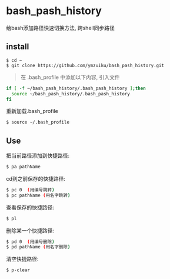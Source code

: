 # bash_pash_history
给bash添加路径快速切换方法, 跨shell同步路径

## install
```
$ cd ~
$ git clone https://github.com/ymzuiku/bash_pash_history.git
```
> 在 .bash_profile 中添加以下内容, 引入文件

```sh
if [ -f ~/bash_pash_history/.bash_pash_history ];then
  source ~/bash_pash_history/.bash_pash_history
fi
```

重新加载.bash_profile

```sh
$ source ~/.bash_profile
```

## Use

把当前路径添加到快捷路径:

```sh
$ pa pathName
```

cd到之前保存的快捷路径:

```sh
$ pc 0  (用编号跳转)
$ pc pathName (用名字跳转)
```

查看保存的快捷路径:

```sh
$ pl
```

删除某一个快捷路径:

```sh
$ pd 0  (用编号删除)
$ pd pathName (用名字删除)
```

清空快捷路径:

```sh
$ p-clear
```

